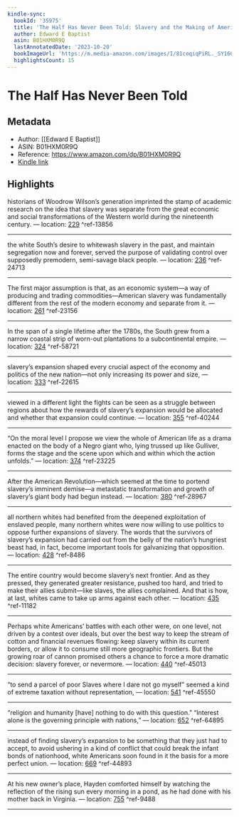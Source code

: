 ```yaml
---
kindle-sync:
  bookId: '35975'
  title: 'The Half Has Never Been Told: Slavery and the Making of American Capitalism'
  author: Edward E Baptist
  asin: B01HXM0R9Q
  lastAnnotatedDate: '2023-10-20'
  bookImageUrl: 'https://m.media-amazon.com/images/I/81coqiqPiRL._SY160.jpg'
  highlightsCount: 15
---
```

# The Half Has Never Been Told
## Metadata
* Author: [[Edward E Baptist]]
* ASIN: B01HXM0R9Q
* Reference: https://www.amazon.com/dp/B01HXM0R9Q
* [Kindle link](kindle://book?action=open&asin=B01HXM0R9Q)

## Highlights
historians of Woodrow Wilson’s generation imprinted the stamp of academic research on the idea that slavery was separate from the great economic and social transformations of the Western world during the nineteenth century. — location: [229](kindle://book?action=open&asin=B01HXM0R9Q&location=229) ^ref-13856

---
the white South’s desire to whitewash slavery in the past, and maintain segregation now and forever, served the purpose of validating control over supposedly premodern, semi-savage black people. — location: [236](kindle://book?action=open&asin=B01HXM0R9Q&location=236) ^ref-24713

---
The first major assumption is that, as an economic system—a way of producing and trading commodities—American slavery was fundamentally different from the rest of the modern economy and separate from it. — location: [261](kindle://book?action=open&asin=B01HXM0R9Q&location=261) ^ref-23156

---
In the span of a single lifetime after the 1780s, the South grew from a narrow coastal strip of worn-out plantations to a subcontinental empire. — location: [324](kindle://book?action=open&asin=B01HXM0R9Q&location=324) ^ref-58721

---
slavery’s expansion shaped every crucial aspect of the economy and politics of the new nation—not only increasing its power and size, — location: [333](kindle://book?action=open&asin=B01HXM0R9Q&location=333) ^ref-22615

---
viewed in a different light the fights can be seen as a struggle between regions about how the rewards of slavery’s expansion would be allocated and whether that expansion could continue. — location: [355](kindle://book?action=open&asin=B01HXM0R9Q&location=355) ^ref-40244

---
“On the moral level I propose we view the whole of American life as a drama enacted on the body of a Negro giant who, lying trussed up like Gulliver, forms the stage and the scene upon which and within which the action unfolds.” — location: [374](kindle://book?action=open&asin=B01HXM0R9Q&location=374) ^ref-23225

---
After the American Revolution—which seemed at the time to portend slavery’s imminent demise—a metastatic transformation and growth of slavery’s giant body had begun instead. — location: [380](kindle://book?action=open&asin=B01HXM0R9Q&location=380) ^ref-28967

---
all northern whites had benefited from the deepened exploitation of enslaved people, many northern whites were now willing to use politics to oppose further expansions of slavery. The words that the survivors of slavery’s expansion had carried out from the belly of the nation’s hungriest beast had, in fact, become important tools for galvanizing that opposition. — location: [428](kindle://book?action=open&asin=B01HXM0R9Q&location=428) ^ref-8486

---
The entire country would become slavery’s next frontier. And as they pressed, they generated greater resistance, pushed too hard, and tried to make their allies submit—like slaves, the allies complained. And that is how, at last, whites came to take up arms against each other. — location: [435](kindle://book?action=open&asin=B01HXM0R9Q&location=435) ^ref-11182

---
Perhaps white Americans’ battles with each other were, on one level, not driven by a contest over ideals, but over the best way to keep the stream of cotton and financial revenues flowing: keep slavery within its current borders, or allow it to consume still more geographic frontiers. But the growing roar of cannon promised others a chance to force a more dramatic decision: slavery forever, or nevermore. — location: [440](kindle://book?action=open&asin=B01HXM0R9Q&location=440) ^ref-45013

---
“to send a parcel of poor Slaves where I dare not go myself” seemed a kind of extreme taxation without representation, — location: [541](kindle://book?action=open&asin=B01HXM0R9Q&location=541) ^ref-45550

---
“religion and humanity [have] nothing to do with this question.” “Interest alone is the governing principle with nations,” — location: [652](kindle://book?action=open&asin=B01HXM0R9Q&location=652) ^ref-64895

---
instead of finding slavery’s expansion to be something that they just had to accept, to avoid ushering in a kind of conflict that could break the infant bonds of nationhood, white Americans soon found in it the basis for a more perfect union. — location: [669](kindle://book?action=open&asin=B01HXM0R9Q&location=669) ^ref-44893

---
At his new owner’s place, Hayden comforted himself by watching the reflection of the rising sun every morning in a pond, as he had done with his mother back in Virginia. — location: [755](kindle://book?action=open&asin=B01HXM0R9Q&location=755) ^ref-9488

---
